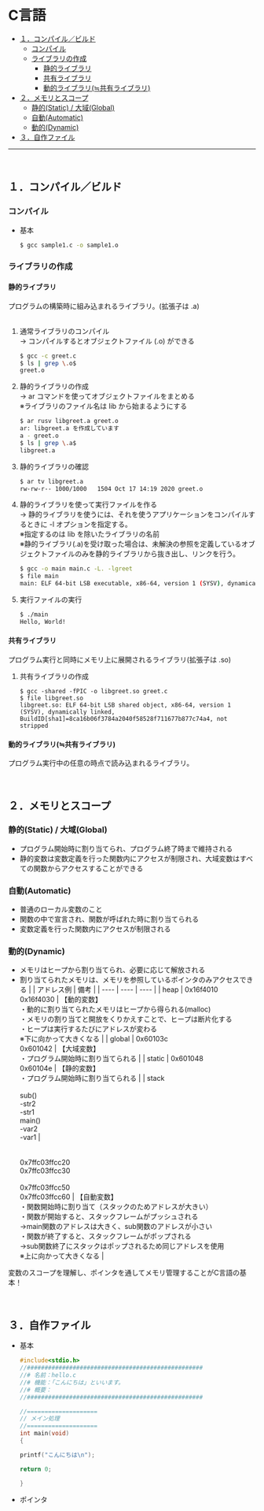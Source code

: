 # C言語

<!-- TOC -->

- [１．コンパイル／ビルド](#１．コンパイル／ビルド)
    - [コンパイル](#コンパイル)
    - [ライブラリの作成](#ライブラリの作成)
        - [静的ライブラリ](#静的ライブラリ)
        - [共有ライブラリ](#共有ライブラリ)
        - [動的ライブラリ(≒共有ライブラリ)](#動的ライブラリ≒共有ライブラリ)
- [２．メモリとスコープ](#２．メモリとスコープ)
    - [静的(Static) / 大域(Global)](#静的static--大域global)
    - [自動(Automatic)](#自動automatic)
    - [動的(Dynamic)](#動的dynamic)
- [３．自作ファイル](#３．自作ファイル)

<!-- /TOC -->
---
<br>
<!-- NEXT INDENT -->

<a id="markdown-１．コンパイル／ビルド" name="１．コンパイル／ビルド"></a>
## １．コンパイル／ビルド

<a id="markdown-コンパイル" name="コンパイル"></a>
### コンパイル

* 基本
    ```bash
    $ gcc sample1.c -o sample1.o
    ```

<a id="markdown-ライブラリの作成" name="ライブラリの作成"></a>
### ライブラリの作成

<a id="markdown-静的ライブラリ" name="静的ライブラリ"></a>
#### 静的ライブラリ
プログラムの構築時に組み込まれるライブラリ。(拡張子は .a)  
<br>

1. 通常ライブラリのコンパイル  
→ コンパイルするとオブジェクトファイル (.o) ができる  
    ```bash
    $ gcc -c greet.c
    $ ls | grep \.o$
    greet.o
    ```

2. 静的ライブラリの作成  
→ ar コマンドを使ってオブジェクトファイルをまとめる  
※ライブラリのファイル名は lib から始まるようにする
    ```bash
    $ ar rusv libgreet.a greet.o
    ar: libgreet.a を作成しています
    a - greet.o
    $ ls | grep \.a$
    libgreet.a
    ```

3. 静的ライブラリの確認
    ```bash
    $ ar tv libgreet.a
    rw-rw-r-- 1000/1000   1504 Oct 17 14:19 2020 greet.o
    ```

4. 静的ライブラリを使って実行ファイルを作る  
→ 静的ライブラリを使うには、それを使うアプリケーションをコンパイルするときに -l オプションを指定する。  
※指定するのは lib を除いたライブラリの名前  
※静的ライブラリ(.a)を受け取った場合は、未解決の参照を定義しているオブジェクトファイルのみを静的ライブラリから抜き出し、リンクを行う。
    ```bash
    $ gcc -o main main.c -L. -lgreet
    $ file main
    main: ELF 64-bit LSB executable, x86-64, version 1 (SYSV), dynamically linked (uses shared libs), for GNU/Linux 2.6.32, BuildID[sha1]=3dd427b0cfae516aa1e3a9c1acee0dd43653b1e7, not stripped
    ```

5. 実行ファイルの実行
    ```bash
    $ ./main
    Hello, World!
    ```

<a id="markdown-共有ライブラリ" name="共有ライブラリ"></a>
#### 共有ライブラリ
プログラム実行と同時にメモリ上に展開されるライブラリ(拡張子は .so)  

1. 共有ライブラリの作成
    ```
    $ gcc -shared -fPIC -o libgreet.so greet.c
    $ file libgreet.so
    libgreet.so: ELF 64-bit LSB shared object, x86-64, version 1 (SYSV), dynamically linked, BuildID[sha1]=8ca16b06f3784a2040f58528f711677b877c74a4, not stripped
    ```

<a id="markdown-動的ライブラリ≒共有ライブラリ" name="動的ライブラリ≒共有ライブラリ"></a>
#### 動的ライブラリ(≒共有ライブラリ)
プログラム実行中の任意の時点で読み込まれるライブラリ。  

<br>
<!-- NEXT INDENT -->

<a id="markdown-２．メモリとスコープ" name="２．メモリとスコープ"></a>
## ２．メモリとスコープ

<a id="markdown-静的static--大域global" name="静的static--大域global"></a>
### 静的(Static) / 大域(Global)

 * プログラム開始時に割り当てられ、プログラム終了時まで維持される  
 * 静的変数は変数定義を行った関数内にアクセスが制限され、大域変数はすべての関数からアクセスすることができる

<a id="markdown-自動automatic" name="自動automatic"></a>
### 自動(Automatic)

 * 普通のローカル変数のこと  
 * 関数の中で宣言され、関数が呼ばれた時に割り当てられる  
 * 変数定義を行った関数内にアクセスが制限される
 
<a id="markdown-動的dynamic" name="動的dynamic"></a>
### 動的(Dynamic)

 * メモリはヒープから割り当てられ、必要に応じて解放される  
 * 割り当てられたメモリは、メモリを参照しているポインタのみアクセスできる
    |    |  アドレス例  |  備考  |
    | ---- | ---- | ---- |
    | heap | 0x16f4010<br>0x16f4030 | 【動的変数】<br>・動的に割り当てられたメモリはヒープから得られる(malloc)<br>・メモリの割り当てと開放をくりかえすことで、ヒープは断片化する<br>・ヒープは実行するたびにアドレスが変わる<br>※下に向かって大きくなる |
    | global | 0x60103c<br>0x601042 | 【大域変数】<br>・プログラム開始時に割り当てられる |
    | static | 0x601048<br>0x60104e | 【静的変数】<br>・プログラム開始時に割り当てられる |
    | stack<br><br>sub()<br>-str2<br>-str1<br>main()<br>-var2<br>-var1 | <br><br><br>0x7ffc03ffcc20<br>0x7ffc03ffcc30<br><br>0x7ffc03ffcc50<br>0x7ffc03ffcc60 | 【自動変数】<br>・関数開始時に割り当て（スタックのためアドレスが大きい）<br>・関数が開始すると、スタックフレームがプッシュされる<br>→main関数のアドレスは大きく、sub関数のアドレスが小さい<br>・関数が終了すると、スタックフレームがポップされる<br>→sub関数終了にスタックはポップされるため同じアドレスを使用<br>※上に向かって大きくなる |

変数のスコープを理解し、ポインタを通してメモリ管理することがC言語の基本！

<br>
<!-- NEXT INDENT -->

<a id="markdown-３．自作ファイル" name="３．自作ファイル"></a>
## ３．自作ファイル

* 基本
    ```c
    #include<stdio.h>
    //##################################################
    //# 名前：hello.c
    //# 機能：「こんにちは」といいます。
    //# 概要：
    //##################################################

    //====================
    // メイン処理
    //====================
    int main(void)
    {

    printf("こんにちは\n");

    return 0;

    }
    ```

* ポインタ

<br>
<!-- NEXT INDENT -->